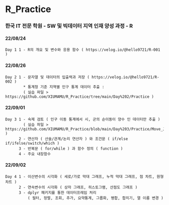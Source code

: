 # R_Practice
### 한국 IT 전문 학원 - SW 및 빅데이터 지역 인재 양성 과정 - R
####
#### 22/08/24  
    Day 1 1 - R의 개요 및 변수와 응용 함수 ( https://velog.io/@hello9721/R-001 ) 
#### 22/08/26  
    Day 2 1 - 문자열 및 데이터의 입출력과 저장 ( https://velog.io/@hello9721/R-002 )
            * 통계청 기준 지역별 인구 통계 데이터 추출 :  
            ( 실습 파일 > https://github.com/XIUMAMU/R_Practice/tree/main/Day%202/Practice )
#### 22/09/01
    Day 3 1 - 숙제 검토 ( 인구 이동 통계에서 시, 군의 순이동이 양수 인 데이터만 추출 )
            ( 실습 파일 > https://github.com/XIUMAMU/R_Practice/blob/main/Day%203/Practice/Move_July.csv )
          2 - 연산자 ( 산술/관계/논리 연산자 ) 와 조건문 ( if/else if/ifelse/switch/which )
          3 - 반복문 ( for/while ) 과 함수 정의 ( function )
          4 - 주요 내장함수
#### 22/09/02
    Day 4 1 - 이산변수의 시각화 ( 세로/가로 막대 그래프, 누적 막대 그래프, 점 차트, 원형 차트 )
          2 - 연속변수의 시각화 ( 상자 그래프, 히스토그램, 산점도 그래프 )
          3 - dplyr 패키지를 통한 데이터프레임 처리
              ( 필터, 정렬, 조회, 추가, 요약통계, 그룹화, 병합, 합치기, 열 이름 변경 )
            
